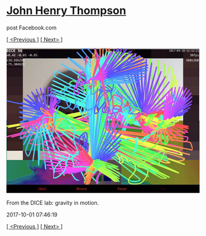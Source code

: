 # [John Henry Thompson](../README.md)
post Facebook.com

[[ <Previous ]](2017-10-02-1.md) [[ Next> ]](2017-10-01-2.md)

[![](../media/2017-10-01/Timeline-Photos-From-the-DICE-lab-gravity-in-motion.jpg)](../README.md)

From the DICE lab: gravity in motion.

2017-10-01 07:46:19

[[ <Previous ]](2017-10-02-1.md) [[ Next> ]](2017-10-01-2.md)